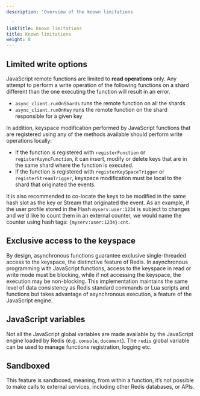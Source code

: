 ```yaml
---
description: 'Overview of the known limitations

  '
linkTitle: Known limitations
title: Known limitations
weight: 8
---
```


## Limited write options

JavaScript remote functions are limited to **read operations** only. Any attempt to perform a write operation of the following functions on a shard different than the one executing the function will result in an error.

- `async_client.runOnShards` runs the remote function on all the shards
- `async_client.runOnKey` runs the remote function on the shard responsible for a given key

In addition, keyspace modification performed by JavaScript functions that are registered using any of the methods available should perform write operations locally:

- If the function is registered with `registerFunction` or `registerAsyncFunction`, it can insert, modify or delete keys that are in the same shard where the function is executed.
- If the function is registered with `registerKeySpaceTrigger` or `registerStreamTrigger`, keyspace modification must be local to the shard that originated the events.

It is also recommended to co-locate the keys to be modified in the same hash slot as the key or Stream that originated the event. As an example, if the user profile stored in the Hash `myserv:user:1234` is subject to changes and we'd like to count them in an external counter, we would name the counter using hash tags: `{myserv:user:1234}:cnt`.

## Exclusive access to the keyspace

By design, asynchronous functions guarantee exclusive single-threaded access to the keyspace, the distinctive feature of Redis. In asynchronous programming with JavaScript functions, access to the keyspace in read or write mode must be blocking, while if not accessing the keyspace, the execution may be non-blocking. This implementation maintains the same level of data consistency as Redis standard commands or Lua scripts and functions but takes advantage of asynchronous execution, a feature of the JavaScript engine.

## JavaScript variables

Not all the JavaScript global variables are made available by the JavaScript engine loaded by Redis (e.g. `console`, `document`). The `redis` global variable can be used to manage functions registration, logging etc. 

## Sandboxed

This feature is sandboxed, meaning, from within a function, it’s not possible to make calls to external services, including other Redis databases, or APIs.
